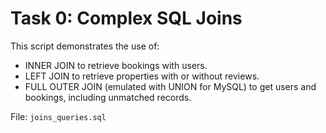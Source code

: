 # Task 0: Complex SQL Joins

This script demonstrates the use of:
- INNER JOIN to retrieve bookings with users.
- LEFT JOIN to retrieve properties with or without reviews.
- FULL OUTER JOIN (emulated with UNION for MySQL) to get users and bookings, including unmatched records.

File: `joins_queries.sql`
